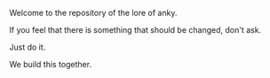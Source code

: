 Welcome to the repository of the lore of anky.

If you feel that there is something that should be changed, don't ask.

Just do it.

We build this together.
